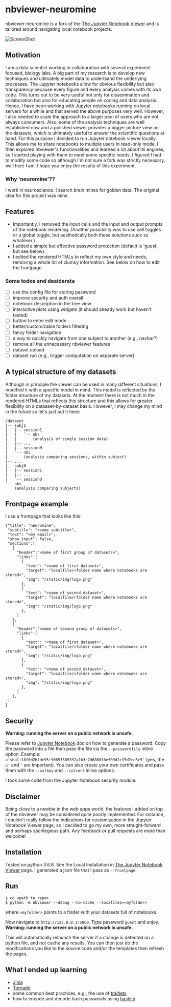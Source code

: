 # nbviewer-neuromine

nbviewer-neuromine is a fork of the [The Jupyter Notebook Viewer](http://nbviewer.ipython.org) and is tailored around navigating local notebook projects.

![ScreenShot](https://raw.github.com/fabioedoardoluigialberto/nbviewer-neuromine/nbviewer/static/img/nbviewer_screenshot.png)

## Motivation

I am a data scientist working in collaboration with several experiment-focused, biology labs.
A big part of my research is to develop new techniques and ultimately model data to undertsand the underlying processes.
The Jupyter notebooks allow for obvious flexibility but also transparency because every figure and every analysis comes with its own code.
This turns out to be very useful not only for dissemination and collaboration but also for educating people on coding and data analysis.
Hence, I have been working with Jupyter notebooks running on local servers for a while and that served the above purposes very well.
However, I also needed to scale the approach to a larger pool of users who are not always consumers.
Also, some of the analysis techniques are well established now and a polished viewer provides a bigger picture view on the datasets, which is ultimately useful to answer the scientific questions at hand.
For this purpose I decided to run Jupyter notebook viewer locally.
This allows me to share notebooks to multiple users in read-only mode.
I then explored nbviewer's functionalities and learned a lot about its engines, so I started playing with them to meet some specific needs.
I figured I had to modify some code so although I'm not sure a fork was strictly necessary, well here I am.
I hope you enjoy the results of this experiment.

### Why 'neuromine'??

I work in neuroscience.
I search brain mines for golden data.
The original idea for this project was mine.

## Features

- Importantly, I removed the input cells and the input and output prompts of the notebook rendering. (Another possibility was to use cell toggles or a global toggle, but aesthetically both these solutions suck so whatever.)
- I added a simple but effective password protection (default is 'guest', but see below).
- I edited the rendered HTMLs to reflect my own style and needs, removing a whole lot of clumsy information. See below on how to edit the frontpage.

### Some todos and desiderata

- [ ] use the config file for storing password
- [ ] improve security and auth overall
- [ ] notebook description in the tree view
- [ ] interactive plots using widgets (it should already work but haven't tested)
- [ ] button to enter edit mode
- [ ] better/customizable folders filtering
- [ ] fancy folder navigation
- [ ] a way to quickly navigate from one subject to another (e.g., navbar?)
- [ ] remove all the unnecessary nbviewer features
- [ ] dataset upload
- [ ] dataset run (e.g., trigger computation on separate server)

## A typical structure of my datasets

Although in principle the viewer can be used in many different situations, I modified it with a specific model in mind.
This model is reflected by the folder structure of my datasets.
At the moment there is not much in the rendered HTMLs that reflects this structure and this allows for greater flexibility on a dataaset-by-dataset basis.
However, I may change my mind in the future so let's just put it here:

```
/dataset
|-- subj1
|   |-- session1
|   |   `-- nbs
|   |       (analysis of single session data)
|   |-- ...
|   |-- sessionM
|   `-- nbs
|       (analysis comparing sessions, within subject)
|-- ...
|-- subjN
|   |-- session1
|   |-- ...
|   `-- sessionO
`-- nbs
    (analysis comparing subjects)
```

## Frontpage example

I use a frontpage that looks like this:

```
{"title": "neuromine",
 "subtitle": "<some subtitle>",
 "text": "<my email>",
 "show_input": false,
 "sections":[
   {   
     "header":"<name of first group of datasets>",
     "links":[
       {
         "text": "<name of first dataset>",
         "target": "localfile/<folder name where notebooks are stored>",
         "img": "/static/img/logo.png"
       },
       {
         "text": "<name of second dataset>",
         "target": "localfile/<folder name where notebooks are stored>",
         "img": "/static/img/logo.png"
       },
     ]   
   },  
   {   
     "header":"<name of second group of datasets>",
     "links":[
       {
         "text": "<name of first dataset>",
         "target": "localfile/<folder name where notebooks are stored>",
         "img": "/static/img/logo.png"
       },
       {
         "text": "<name of second dataset>",
         "target": "localfile/<folder name where notebooks are stored>",
         "img": "/static/img/logo.png"
       },
     ]   
   },
 ]
}

```

## Security
**Warning: running the server on a public network is unsafe.**

Please refer to [Jupyter Notebook](https://jupyter-notebook.readthedocs.io/en/stable/public_server.html) doc on how to generate a password.
Copy the password into a file then pass the file via the `--passwordfile` inline option.
Example:
`u'sha1:18f0d2b1de95:90653605332a1b3c7d680010e509d2e15d7cd3c5'`
(yes, the `u'` and `'` are important).
You can also create your own certificates and pass them with the `--sslkey` and `--sslcert` inline options.

I took some code from the Jupyter Notebook security module.

## Disclaimer

Being close to a newbie in the web apps world, the features I added on top of the nbviewer may be considered quite poorly implemented.
For instance, I couldn't really follow the indications for customization in the Jupyter Notebook Viewer page, so I decided to go my own, more straight-forward and perhaps sacrilegious path.
Any feedback or pull requests are more than welcome!

## Installation

Tested on python 3.6.8.
See the Local Installation in [The Jupyter Notebook Viewer](http://nbviewer.ipython.org) page.
I generated a json file that I pass as `--frontpage`.

## Run

```shell
$ cd <path to repo>
$ python -m nbviewer --debug --no-cache --locafiles=<myfolder>
```
where `<myfolder>` points to a folder with your datasets full of notebooks.

Now navigate to `http://127.0.0.1:5000`.
Type password `guest` and enjoy.
**Warning: running the server on a public network is unsafe.**

This will automatically relaunch the server if a change is detected on a python file, and not cache any results. You can then just do the modifications you like to the source code and/or the templates then refresh the pages.

## What I ended up learning

- [Jinja](https://jinja.palletsprojects.com/en/2.10.x/)
- [Tornado](https://www.tornadoweb.org/en/stable/)
- some common best practices, e.g., the use of [traitlets](https://pypi.org/project/traitlets/)
- how to encode and decode hash passwords using [hashlib](https://docs.python.org/2/library/hashlib.html)
